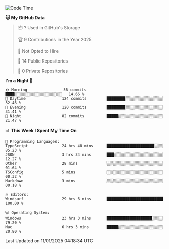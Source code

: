 <!--START_SECTION:waka-->
![Code Time](http://img.shields.io/badge/Code%20Time-6%2C515%20hrs%2040%20mins-blue)

**🐱 My GitHub Data** 

> 📦 ? Used in GitHub's Storage 
 > 
> 🏆 9 Contributions in the Year 2025
 > 
> 🚫 Not Opted to Hire
 > 
> 📜 14 Public Repositories 
 > 
> 🔑 0 Private Repositories 
 > 
**I'm a Night 🦉** 

```text
🌞 Morning                56 commits          ████░░░░░░░░░░░░░░░░░░░░░   14.66 % 
🌆 Daytime                124 commits         ████████░░░░░░░░░░░░░░░░░   32.46 % 
🌃 Evening                120 commits         ████████░░░░░░░░░░░░░░░░░   31.41 % 
🌙 Night                  82 commits          █████░░░░░░░░░░░░░░░░░░░░   21.47 % 
```


📊 **This Week I Spent My Time On** 

```text
💬 Programming Languages: 
TypeScript               24 hrs 48 mins      █████████████████████░░░░   85.23 % 
JSON                     3 hrs 34 mins       ███░░░░░░░░░░░░░░░░░░░░░░   12.27 % 
Other                    28 mins             ░░░░░░░░░░░░░░░░░░░░░░░░░   01.64 % 
TSConfig                 5 mins              ░░░░░░░░░░░░░░░░░░░░░░░░░   00.32 % 
Markdown                 3 mins              ░░░░░░░░░░░░░░░░░░░░░░░░░   00.18 % 

🔥 Editors: 
Windsurf                 29 hrs 6 mins       █████████████████████████   100.00 % 

💻 Operating System: 
Windows                  23 hrs 3 mins       ████████████████████░░░░░   79.20 % 
Mac                      6 hrs 3 mins        █████░░░░░░░░░░░░░░░░░░░░   20.80 % 
```


 Last Updated on 11/01/2025 04:18:34 UTC
<!--END_SECTION:waka-->

